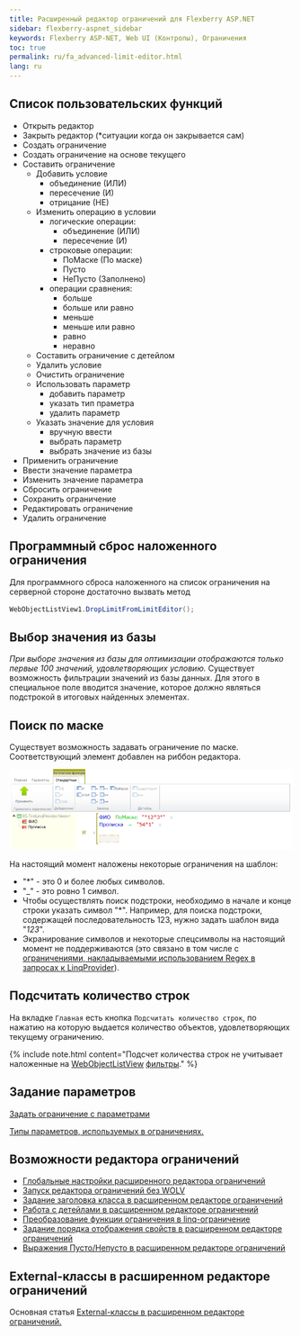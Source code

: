 ```yaml
---
title: Расширенный редактор ограничений для Flexberry ASP.NET
sidebar: flexberry-aspnet_sidebar
keywords: Flexberry ASP-NET, Web UI (Контролы), Ограничения
toc: true
permalink: ru/fa_advanced-limit-editor.html
lang: ru
---
```


## Список пользовательских функций

* Открыть редактор
* Закрыть редактор (*ситуации когда он закрывается сам)
* Создать ограничение
* Создать ограничение на основе текущего
* Составить ограничение
    * Добавить условие
        * объединение (ИЛИ)
        * пересечение (И)
        * отрицание (НЕ)
    * Изменить операцию в условии
        * логические операции:
            * объединение (ИЛИ)
            * пересечение (И)
        * строковые операции:
            * ПоМаске (По маске)
            * Пусто
            * НеПусто (Заполнено)
        * операции сравнения:
            * больше
            * больше или равно
            * меньше
            * меньше или равно
            * равно
            * неравно
    * Составить ограничение с детейлом
    * Удалить условие
    * Очистить ограничение
    * Использовать параметр
        * добавить параметр
        * указать тип праметра
        * удалить параметр
    * Указать значение для условия
        * вручную ввести
        * выбрать параметр
        * выбрать значение из базы
* Применить ограничение
* Ввести значение параметра
* Изменить значение параметра
* Сбросить ограничение
* Сохранить ограничение
* Редактировать ограничение
* Удалить ограничение

## Программный сброс наложенного ограничения

Для программного сброса наложенного на список ограничения на серверной стороне достаточно вызвать метод

```csharp
WebObjectListView1.DropLimitFromLimitEditor();
```

## Выбор значения из базы

*При выборе значения из базы для оптимизации отображаются только первые 100 значений, удовлетворяющих условию.* 
Существует возможность фильтрации значений из базы данных. Для этого в специальное поле вводится значение, которое должно являться подстрокой в итоговых найденных элементах.

## Поиск по маске

Существует возможность задавать ограничение по маске. Соответствующий элемент добавлен на риббон редактора. 

![](/images/pages/products/flexberry-aspnet/controls/limit-editor/limit-editor.png)

На настоящий момент наложены некоторые ограничения на шаблон:
* "*" - это 0 и более любых символов.
* "_" - это ровно 1 символ.
* Чтобы осуществлять поиск подстроки, необходимо в начале и конце строки указать символ "*". Например, для поиска подстроки, содержащей последовательность 123, нужно задать шаблон вида "*123*".
* Экранирование символов и некоторые спецсимволы на настоящий момент не поддерживаются (это связано в том числе с [ограничениями, накладываемыми использованием Regex в запросах к LinqProvider](fo_linq-provider.html)).

## Подсчитать количество строк

На вкладке `Главная` есть кнопка `Подсчитать количество строк`, по нажатию на которую выдается количество объектов, удовлетворяющих текущему ограничению.

{% include note.html content="Подсчет количества строк не учитывает наложенные на [WebObjectListView](fa_web-object-list-view.html) [фильтры](fa_wolv-filters.html)." %}

## Задание параметров

[Задать ограничение с параметрами](fa_limit-with-parameters-user.html)

[Типы параметров, используемых в ограничениях.](fa_advanced-limit-editor-parameters.html)

## Возможности редактора ограничений

* [Глобальные настройки расширенного редактора ограничений](fa_global-web-limit-editor-settings.html)
* [Запуск редактора ограничений без WOLV](fa_limit-editor-without-wolv.html)
* [Задание заголовка класса в расширенном редакторе ограничений](fa_web-limit-editor-class-caption.html)
* [Работа с детейлами в расширенном редакторе ограничений](fa_details-at-adv-limit-editor.html)
* [Преобразование функции ограничения в linq-ограничение](fo_lcs-to-linq.html)
* [Задание порядка отображения свойств в расширенном редакторе ограничений](fa_prop-order-limit-editor.html)
* [Выражения Пусто/Непусто в расширенном редакторе ограничений]()

## External-классы в расширенном редакторе ограничений

Основная статья [External-классы в расширенном редакторе ограничений.](fa_web-limit-editor-external-class.html)
